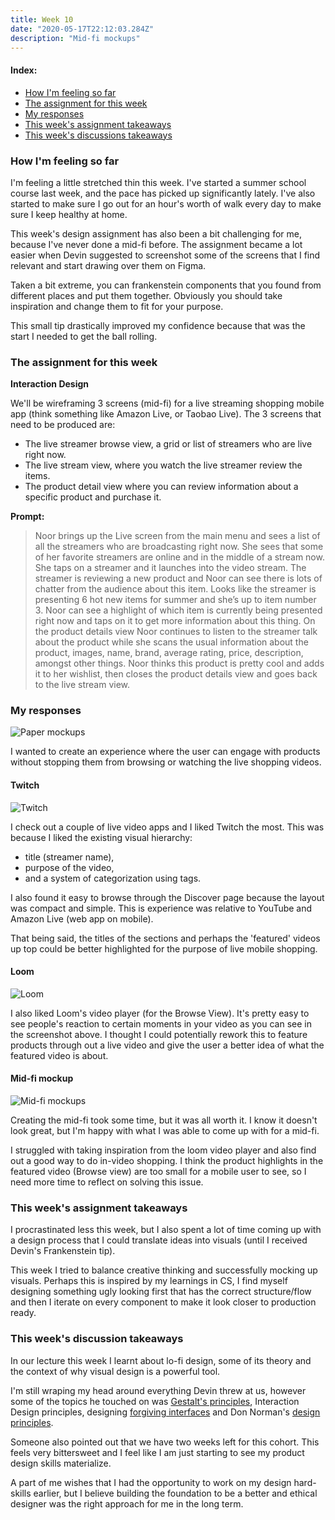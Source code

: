 ```yaml
---
title: Week 10
date: "2020-05-17T22:12:03.284Z"
description: "Mid-fi mockups"
---
```


#### Index:

- [How I'm feeling so far](#howAmIfeeling)
- [The assignment for this week](#assignment)
- [My responses](#responses)
- [This week's assignment takeaways](#assignmentTakeaways)
- [This week's discussions takeaways](#discussionTakeaways)

### <a name="howAmIfeeling"></a> How I'm feeling so far

I'm feeling a little stretched thin this week. I've started a summer school course last week, and the pace has picked up significantly lately. I've also started to make sure I go out for an hour's worth of walk every day to make sure I keep healthy at home.

This week's design assignment has also been a bit challenging for me, because I've never done a mid-fi before. The assignment became a lot easier when Devin suggested to screenshot some of the screens that I find relevant and start drawing over them on Figma.

Taken a bit extreme, you can frankenstein components that you found from different places and put them together. Obviously you should take inspiration and change them to fit for your purpose.

This small tip drastically improved my confidence because that was the start I needed to get the ball rolling.

### <a name="assignment"></a> The assignment for this week

**Interaction Design**

We'll be wireframing 3 screens (mid-fi) for a live streaming shopping mobile app (think something like Amazon Live, or Taobao Live).
The 3 screens that need to be produced are:

- The live streamer browse view, a grid or list of streamers who are live right now.
- The live stream view, where you watch the live streamer review the items.
- The product detail view where you can review information about a specific product and purchase it.

**Prompt:**

> Noor brings up the Live screen from the main menu and sees a list of all the streamers who are broadcasting right now. She sees that some of her favorite streamers are online and in the middle of a stream now. She taps on a streamer and it launches into the video stream. The streamer is reviewing a new product and Noor can see there is lots of chatter from the audience about this item. Looks like the streamer is presenting 6 hot new items for summer and she’s up to item number 3. Noor can see a highlight of which item is currently being presented right now and taps on it to get more information about this thing. On the product details view Noor continues to listen to the streamer talk about the product while she scans the usual information about the product, images, name, brand, average rating, price, description, amongst other things. Noor thinks this product is pretty cool and adds it to her wishlist, then closes the product details view and goes back to the live stream view.

### <a name="responses"></a> My responses

![Paper mockups](./paper_mockups.png)

I wanted to create an experience where the user can engage with products without stopping them from browsing or watching the live shopping videos.

#### Twitch

![Twitch](./twitch.jpg)

I check out a couple of live video apps and I liked Twitch the most. This was because I liked the existing visual hierarchy:

- title (streamer name),
- purpose of the video,
- and a system of categorization using tags.

I also found it easy to browse through the Discover page because the layout was compact and simple. This is experience was relative to YouTube and Amazon Live (web app on mobile).

That being said, the titles of the sections and perhaps the 'featured' videos up top could be better highlighted for the purpose of live mobile shopping.

#### Loom

![Loom](./loom.png)

I also liked Loom's video player (for the Browse View). It's pretty easy to see people's reaction to certain moments in your video as you can see in the screenshot above. I thought I could potentially rework this to feature products through out a live video and give the user a better idea of what the featured video is about.

#### Mid-fi mockup

![Mid-fi mockups](./mid_fi_mockups.png)

Creating the mid-fi took some time, but it was all worth it. I know it doesn't look great, but I'm happy with what I was able to come up with for a mid-fi.

I struggled with taking inspiration from the loom video player and also find out a good way to do in-video shopping. I think the product highlights in the featured video (Browse view) are too small for a mobile user to see, so I need more time to reflect on solving this issue.

### <a name="assignmentTakeaways"></a> This week's assignment takeaways

I procrastinated less this week, but I also spent a lot of time coming up with a design process that I could translate ideas into visuals (until I received Devin's Frankenstein tip).

This week I tried to balance creative thinking and successfully mocking up visuals. Perhaps this is inspired by my learnings in CS, I find myself designing something ugly looking first that has the correct structure/flow and then I iterate on every component to make it look closer to production ready.

### <a name="discussionTakeaways"></a> This week's discussion takeaways

In our lecture this week I learnt about lo-fi design, some of its theory and the context of why visual design is a powerful tool.

I'm still wraping my head around everything Devin threw at us, however some of the topics he touched on was [Gestalt's principles](https://www.toptal.com/designers/ui/gestalt-principles-of-design), Interaction Design principles, designing [forgiving interfaces](https://www.interaction-design.org/literature/article/how-to-implement-a-forgiving-format-to-accommodate-users-mistakes) and Don Norman's [design principles](https://www.enginess.io/insights/6-principles-design-la-donald-norman).

Someone also pointed out that we have two weeks left for this cohort. This feels very bittersweet and I feel like I am just starting to see my product design skills materialize. 

A part of me wishes that I had the opportunity to work on my design hard-skills earlier, but I believe building the foundation to be a better and ethical designer was the right approach for me in the long term.
